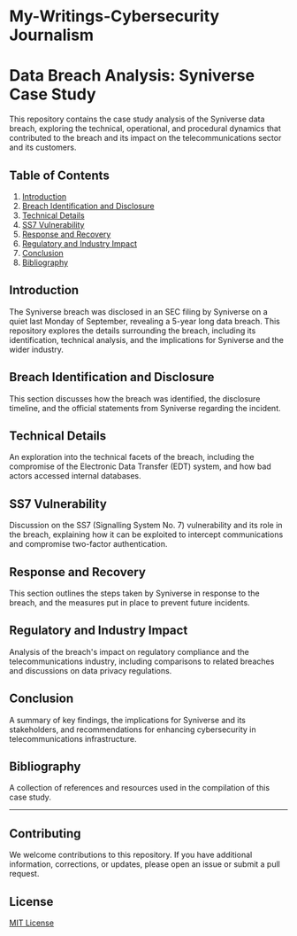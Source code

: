 # My-Writings-Cybersecurity Journalism

# Data Breach Analysis: Syniverse Case Study

This repository contains the case study analysis of the Syniverse data breach, exploring the technical, operational, and procedural dynamics that contributed to the breach and its impact on the telecommunications sector and its customers.

## Table of Contents

1. [Introduction](#introduction)
2. [Breach Identification and Disclosure](#breach-identification-and-disclosure)
3. [Technical Details](#technical-details)
4. [SS7 Vulnerability](#ss7-vulnerability)
5. [Response and Recovery](#response-and-recovery)
6. [Regulatory and Industry Impact](#regulatory-and-industry-impact)
7. [Conclusion](#conclusion)
8. [Bibliography](#bibliography)

## Introduction

The Syniverse breach was disclosed in an SEC filing by Syniverse on a quiet last Monday of September, revealing a 5-year long data breach. This repository explores the details surrounding the breach, including its identification, technical analysis, and the implications for Syniverse and the wider industry.

## Breach Identification and Disclosure

This section discusses how the breach was identified, the disclosure timeline, and the official statements from Syniverse regarding the incident.

## Technical Details

An exploration into the technical facets of the breach, including the compromise of the Electronic Data Transfer (EDT) system, and how bad actors accessed internal databases.

## SS7 Vulnerability

Discussion on the SS7 (Signalling System No. 7) vulnerability and its role in the breach, explaining how it can be exploited to intercept communications and compromise two-factor authentication.

## Response and Recovery

This section outlines the steps taken by Syniverse in response to the breach, and the measures put in place to prevent future incidents.

## Regulatory and Industry Impact

Analysis of the breach's impact on regulatory compliance and the telecommunications industry, including comparisons to related breaches and discussions on data privacy regulations.

## Conclusion

A summary of key findings, the implications for Syniverse and its stakeholders, and recommendations for enhancing cybersecurity in telecommunications infrastructure.

## Bibliography

A collection of references and resources used in the compilation of this case study.

---

## Contributing

We welcome contributions to this repository. If you have additional information, corrections, or updates, please open an issue or submit a pull request.

## License

[MIT License](LICENSE)

